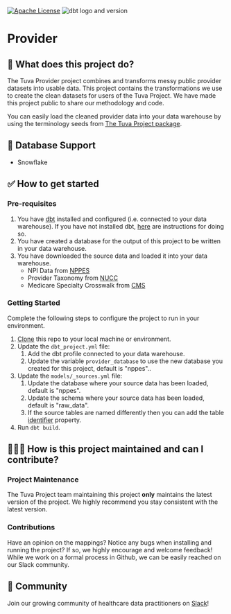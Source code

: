 [![Apache License](https://img.shields.io/badge/License-Apache%202.0-blue.svg)](https://opensource.org/licenses/Apache-2.0) ![dbt logo and version](https://img.shields.io/static/v1?logo=dbt&label=dbt-version&message=1.3.x&color=orange)

# Provider

## 🧰 What does this project do?

The Tuva Provider project combines and transforms messy public provider datasets into usable data.
This project contains the transformations we use to create the clean datasets for users of the Tuva Project. 
We have made this project public to share our methodology and code. 

You can easily load the cleaned provider data into your data warehouse by using the terminology seeds from [The Tuva Project package](https://github.com/tuva-health/the_tuva_project).

## 🔌 Database Support

- Snowflake

## ✅ How to get started

### Pre-requisites
1. You have [dbt](https://www.getdbt.com/) installed and configured (i.e. connected to your data warehouse). If you have not installed dbt, [here](https://docs.getdbt.com/dbt-cli/installation) are instructions for doing so.
2. You have created a database for the output of this project to be written in your data warehouse.
3. You have downloaded the source data and loaded it into your data warehouse.
   * NPI Data from [NPPES](https://download.cms.gov/nppes/NPI_Files.html)
   * Provider Taxonomy from [NUCC](https://nucc.org/index.php/code-sets-mainmenu-41/provider-taxonomy-mainmenu-40/csv-mainmenu-57)
   * Medicare Specialty Crosswalk from [CMS](https://data.cms.gov/provider-characteristics/medicare-provider-supplier-enrollment/medicare-provider-and-supplier-taxonomy-crosswalk)

### Getting Started
Complete the following steps to configure the project to run in your environment.

1. [Clone](https://docs.github.com/en/repositories/creating-and-managing-repositories/cloning-a-repository) this repo to your local machine or environment.
2. Update the `dbt_project.yml` file:
   1. Add the dbt profile connected to your data warehouse.
   2. Update the variable `provider_database` to use the new database you created for this project, default is "nppes"..
3. Update the `models/_sources.yml` file:
   1. Update the database where your source data has been loaded, default is "nppes".
   2. Update the schema where your source data has been loaded, default is "raw_data".
   3. If the source tables are named differently then you can add the table [identifier](https://docs.getdbt.com/reference/resource-properties/identifier) property. 
4. Run `dbt build`.

## 🙋🏻‍♀️ **How is this project maintained and can I contribute?**

### Project Maintenance

The Tuva Project team maintaining this project **only** maintains the latest version of the project. 
We highly recommend you stay consistent with the latest version.

### Contributions

Have an opinion on the mappings? Notice any bugs when installing and running the project?
If so, we highly encourage and welcome feedback!  While we work on a formal process in Github, we can be easily reached on our Slack community.

## 🤝 Community

Join our growing community of healthcare data practitioners on [Slack](https://join.slack.com/t/thetuvaproject/shared_invite/zt-16iz61187-G522Mc2WGA2mHF57e0il0Q)!
